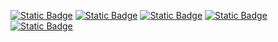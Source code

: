 [![Static Badge](https://img.shields.io/badge/kivy-red)](https://pypi.org/project/kivy/)
[![Static Badge](https://img.shields.io/badge/kivymd-yellow)](https://pypi.org/project/kivymd/)
[![Static Badge](https://img.shields.io/badge/kivy-orange)](https://pypi.org/project/kivy/)
[![Static Badge](https://img.shields.io/badge/pythonDatabase-blue)](https://pypi.org/project/pythonDatabase/)
[![Static Badge](https://img.shields.io/badge/pysqlitecipher-pink)](https://pypi.org/project/pysqlitecipher/)
